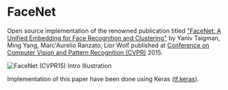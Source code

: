 # FaceNet

Open source implementation of the renowned publication titled ["FaceNet: A Unified Embedding for Face Recognition and Clustering"](https://www.cv-foundation.org/openaccess/content_cvpr_2015/papers/Schroff_FaceNet_A_Unified_2015_CVPR_paper.pdf) by Yaniv Taigman, Ming Yang, Marc'Aurelio Ranzato, Lior Wolf published at [Conference on Computer Vision and Pattern Recognition (CVPR)](http://openaccess.thecvf.com/menu.py) 2015.

![FaceNet (CVPR15) Intro Illustration](https://storage.googleapis.com/swgghosh/facenet-intro.png)

Implementation of this paper have been done using Keras ([tf.keras](https://www.tensorflow.org/guide/keras)).